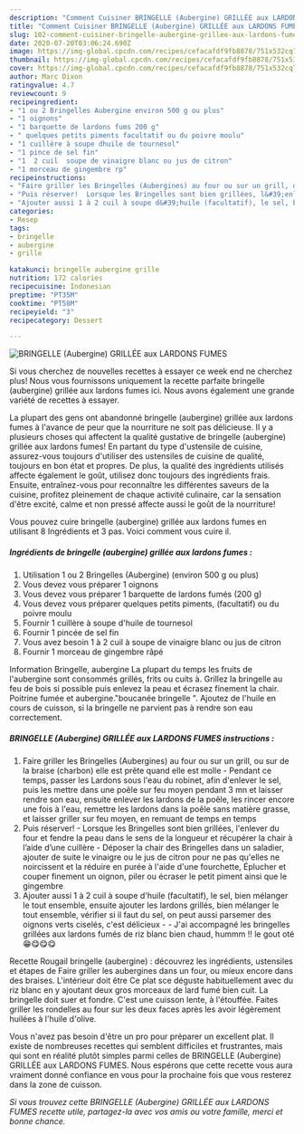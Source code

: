 ```yaml
---
description: "Comment Cuisiner BRINGELLE (Aubergine) GRILLÉE aux LARDONS FUMES"
title: "Comment Cuisiner BRINGELLE (Aubergine) GRILLÉE aux LARDONS FUMES"
slug: 102-comment-cuisiner-bringelle-aubergine-grillee-aux-lardons-fumes
date: 2020-07-20T03:06:24.690Z
image: https://img-global.cpcdn.com/recipes/cefacafdf9fb8878/751x532cq70/bringelle-aubergine-grillee-aux-lardons-fumes-photo-principale-de-la-recette.jpg
thumbnail: https://img-global.cpcdn.com/recipes/cefacafdf9fb8878/751x532cq70/bringelle-aubergine-grillee-aux-lardons-fumes-photo-principale-de-la-recette.jpg
cover: https://img-global.cpcdn.com/recipes/cefacafdf9fb8878/751x532cq70/bringelle-aubergine-grillee-aux-lardons-fumes-photo-principale-de-la-recette.jpg
author: Marc Dixon
ratingvalue: 4.7
reviewcount: 9
recipeingredient:
- "1 ou 2 Bringelles Aubergine environ 500 g ou plus"
- "1 oignons"
- "1 barquette de lardons fums 200 g"
- " quelques petits piments facultatif ou du poivre moulu"
- "1 cuillère à soupe dhuile de tournesol"
- "1 pince de sel fin"
- "1  2 cuil  soupe de vinaigre blanc ou jus de citron"
- "1 morceau de gingembre rp"
recipeinstructions:
- "Faire griller les Bringelles (Aubergines) au four ou sur un grill, ou sur de la braise (charbon) elle est prête quand elle est molle Pendant ce temps, passer les Lardons sous l&#39;eau du robinet, afin d&#39;enlever le sel, puis les mettre dans une poêle sur feu moyen pendant 3 mn et laisser rendre son eau, ensuite enlever les lardons de la poêle, les rincer encore une fois à l&#39;eau, remettre les lardons dans la poêle sans matière grasse, et laisser griller sur feu moyen, en remuant de temps en temps"
- "Puis réserver!  Lorsque les Bringelles sont bien grillées, l&#39;enlever du four et fendre la peau dans le sens de la longueur et récupérer la chair à l’aide d’une cuillère Déposer la chair des Bringelles dans un saladier, ajouter de suite le vinaigre ou le jus de citron pour ne pas qu&#39;elles ne noircissent et la réduire en purée à l&#39;aide d&#39;une fourchette, Éplucher et couper finement un oignon, piler ou écraser le petit piment ainsi que le gingembre"
- "Ajouter aussi 1 à 2 cuil à soupe d&#39;huile (facultatif), le sel, bien mélanger le tout ensemble, ensuite ajouter les lardons grillés, bien mélanger le tout ensemble, vérifier si il faut du sel, on peut aussi parsemer des oignons verts ciselés, c&#39;est délicieux  J&#39;ai accompagné les bringelles grillées aux lardons fumés de riz blanc bien chaud, hummm !! le gout oté 😁😋😋😋"
categories:
- Resep
tags:
- bringelle
- aubergine
- grille

katakunci: bringelle aubergine grille 
nutrition: 172 calories
recipecuisine: Indonesian
preptime: "PT35M"
cooktime: "PT58M"
recipeyield: "3"
recipecategory: Dessert

---
```



![BRINGELLE (Aubergine) GRILLÉE aux LARDONS FUMES](https://img-global.cpcdn.com/recipes/cefacafdf9fb8878/751x532cq70/bringelle-aubergine-grillee-aux-lardons-fumes-photo-principale-de-la-recette.jpg)

Si vous cherchez de nouvelles recettes à essayer ce week end ne cherchez plus! Nous vous fournissons uniquement la recette parfaite bringelle (aubergine) grillée aux lardons fumes ici. Nous avons également une grande variété de recettes à essayer.

La plupart des gens ont abandonné bringelle (aubergine) grillée aux lardons fumes à l'avance de peur que la nourriture ne soit pas délicieuse. Il y a plusieurs choses qui affectent la qualité gustative de bringelle (aubergine) grillée aux lardons fumes! En partant du type d'ustensile de cuisine, assurez-vous toujours d'utiliser des ustensiles de cuisine de qualité, toujours en bon état et propres. De plus, la qualité des ingrédients utilisés affecte également le goût, utilisez donc toujours des ingrédients frais. Ensuite, entraînez-vous pour reconnaître les différentes saveurs de la cuisine, profitez pleinement de chaque activité culinaire, car la sensation d'être excité, calme et non pressé affecte aussi le goût de la nourriture!

<!--inarticleads1-->

Vous pouvez cuire bringelle (aubergine) grillée aux lardons fumes en utilisant 8 Ingrédients et 3 pas. Voici comment vous cuire il.

##### Ingrédients de bringelle (aubergine) grillée aux lardons fumes :

1. Utilisation 1 ou 2 Bringelles (Aubergine) (environ 500 g ou plus)
1. Vous devez vous préparer 1 oignons
1. Vous devez vous préparer 1 barquette de lardons fumés (200 g)
1. Vous devez vous préparer  quelques petits piments, (facultatif) ou du poivre moulu
1. Fournir 1 cuillère à soupe d&#39;huile de tournesol
1. Fournir 1 pincée de sel fin
1. Vous avez besoin 1 à 2 cuil à soupe de vinaigre blanc ou jus de citron
1. Fournir 1 morceau de gingembre râpé


Information Bringelle, aubergine La plupart du temps les fruits de l&#39;aubergine sont consommés grillés, frits ou cuits à. Grillez la bringelle au feu de bois si possible puis enlevez la peau et écrasez finement la chair. Poitrine fumée et aubergine.&#34;boucanée bringelle &#34;. Ajoutez de l&#39;huile en cours de cuisson, si la bringelle ne parvient pas à rendre son eau correctement. 

<!--inarticleads2-->

##### BRINGELLE (Aubergine) GRILLÉE aux LARDONS FUMES instructions :

1. Faire griller les Bringelles (Aubergines) au four ou sur un grill, ou sur de la braise (charbon) elle est prête quand elle est molle - Pendant ce temps, passer les Lardons sous l&#39;eau du robinet, afin d&#39;enlever le sel, puis les mettre dans une poêle sur feu moyen pendant 3 mn et laisser rendre son eau, ensuite enlever les lardons de la poêle, les rincer encore une fois à l&#39;eau, remettre les lardons dans la poêle sans matière grasse, et laisser griller sur feu moyen, en remuant de temps en temps
1. Puis réserver!  - Lorsque les Bringelles sont bien grillées, l&#39;enlever du four et fendre la peau dans le sens de la longueur et récupérer la chair à l’aide d’une cuillère - Déposer la chair des Bringelles dans un saladier, ajouter de suite le vinaigre ou le jus de citron pour ne pas qu&#39;elles ne noircissent et la réduire en purée à l&#39;aide d&#39;une fourchette, Éplucher et couper finement un oignon, piler ou écraser le petit piment ainsi que le gingembre
1. Ajouter aussi 1 à 2 cuil à soupe d&#39;huile (facultatif), le sel, bien mélanger le tout ensemble, ensuite ajouter les lardons grillés, bien mélanger le tout ensemble, vérifier si il faut du sel, on peut aussi parsemer des oignons verts ciselés, c&#39;est délicieux -  - J&#39;ai accompagné les bringelles grillées aux lardons fumés de riz blanc bien chaud, hummm !! le gout oté 😁😋😋😋


Recette Rougail bringelle (aubergine) : découvrez les ingrédients, ustensiles et étapes de Faire griller les aubergines dans un four, ou mieux encore dans des braises. L&#39;intérieur doit être Ce plat sce déguste habituellement avec du riz blanc en y ajoutant deux gros morceaux de lard fumé bien cuit. La bringelle doit suer et fondre. C&#39;est une cuisson lente, à l&#39;étouffée. Faites griller les rondelles au four sur les deux faces après les avoir légèrement huilées à l&#39;huile d&#39;olive. 

<!--inarticleads1-->

<p>
Vous n'avez pas besoin d'être un pro pour préparer un excellent plat. Il existe de nombreuses recettes qui semblent difficiles et frustrantes, mais qui sont en réalité plutôt simples parmi celles de BRINGELLE (Aubergine) GRILLÉE aux LARDONS FUMES. Nous espérons que cette recette vous aura vraiment donné confiance en vous pour la prochaine fois que vous resterez dans la zone de cuisson.
</p>

<p>
<i>Si vous trouvez cette BRINGELLE (Aubergine) GRILLÉE aux LARDONS FUMES recette utile, partagez-la avec vos amis ou votre famille, merci et bonne chance.</i>
</p>
